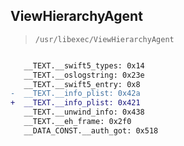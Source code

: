 ## ViewHierarchyAgent

> `/usr/libexec/ViewHierarchyAgent`

```diff

   __TEXT.__swift5_types: 0x14
   __TEXT.__oslogstring: 0x23e
   __TEXT.__swift5_entry: 0x8
-  __TEXT.__info_plist: 0x42a
+  __TEXT.__info_plist: 0x421
   __TEXT.__unwind_info: 0x438
   __TEXT.__eh_frame: 0x2f0
   __DATA_CONST.__auth_got: 0x518

```
